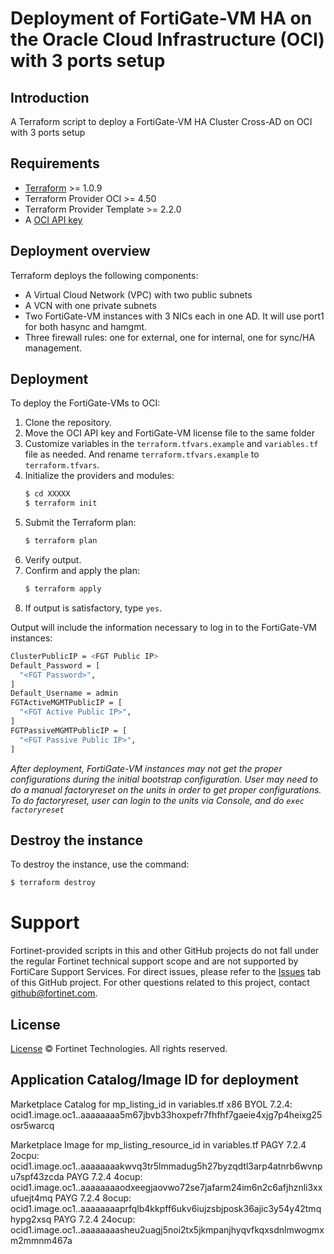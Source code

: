 # Deployment of FortiGate-VM HA on the Oracle Cloud Infrastructure (OCI) with 3 ports setup
## Introduction
A Terraform script to deploy a FortiGate-VM HA Cluster Cross-AD on OCI with 3 ports setup

## Requirements
* [Terraform](https://learn.hashicorp.com/terraform/getting-started/install.html) >= 1.0.9
* Terraform Provider OCI >= 4.50
* Terraform Provider Template >= 2.2.0
* A [OCI API key](https://docs.cloud.oracle.com/en-us/iaas/Content/API/Concepts/apisigningkey.htm)

## Deployment overview
Terraform deploys the following components:
   - A Virtual Cloud Network (VPC) with two public subnets
   - A VCN with one private subnets
   - Two FortiGate-VM instances with 3 NICs each in one AD.  It will use port1 for both hasync and hamgmt.
   - Three firewall rules: one for external, one for internal, one for sync/HA management.

## Deployment
To deploy the FortiGate-VMs to OCI:
1. Clone the repository.
2. Move the OCI API key and FortiGate-VM license file to the same folder
3. Customize variables in the `terraform.tfvars.example` and `variables.tf` file as needed.  And rename `terraform.tfvars.example` to `terraform.tfvars`.
4. Initialize the providers and modules:
   ```sh
   $ cd XXXXX
   $ terraform init
    ```
5. Submit the Terraform plan:
   ```sh
   $ terraform plan
   ```
6. Verify output.
7. Confirm and apply the plan:
   ```sh
   $ terraform apply
   ```
8. If output is satisfactory, type `yes`.

Output will include the information necessary to log in to the FortiGate-VM instances:
```sh
ClusterPublicIP = <FGT Public IP>
Default_Password = [
  "<FGT Password>",
]
Default_Username = admin
FGTActiveMGMTPublicIP = [
  "<FGT Active Public IP>",
]
FGTPassiveMGMTPublicIP = [
  "<FGT Passive Public IP>",
]
```
*After deployment, FortiGate-VM instances may not get the proper configurations during the initial bootstrap configuration. 
User may need to do a manual factoryreset on the units in order to get proper configurations.  To do factoryreset, user can
login to the units via Console, and do `exec factoryreset`*

## Destroy the instance
To destroy the instance, use the command:
```sh
$ terraform destroy
```

# Support
Fortinet-provided scripts in this and other GitHub projects do not fall under the regular Fortinet technical support scope and are not supported by FortiCare Support Services.
For direct issues, please refer to the [Issues](https://github.com/fortinet/fortigate-terraform-deploy/issues) tab of this GitHub project.
For other questions related to this project, contact [github@fortinet.com](mailto:github@fortinet.com).

## License
[License](https://github.com/fortinet/fortigate-terraform-deploy/blob/master/LICENSE) © Fortinet Technologies. All rights reserved.

## Application Catalog/Image ID for deployment
Marketplace Catalog for mp_listing_id in variables.tf
x86
BYOL 7.2.4:  ocid1.image.oc1..aaaaaaaa5m67jbvb33hoxpefr7fhfhf7gaeie4xjg7p4heixg25osr5warcq

Marketplace Image for mp_listing_resource_id in variables.tf
PAGY 7.2.4 2ocpu:  ocid1.image.oc1..aaaaaaaakwvq3tr5lmmadug5h27byzqdtl3arp4atnrb6wvnpu7spf43zcda
PAYG 7.2.4 4ocup:  ocid1.image.oc1..aaaaaaaaodxeegjaovwo72se7jafarm24im6n2c6afjhznli3xxufuejt4mq
PAYG 7.2.4 8ocup:  ocid1.image.oc1..aaaaaaaaprfqlb4kkpff6ukv6iujzsbjposk36ajic3y54y42tmqhypg2xsq
PAYG 7.2.4 24ocup: ocid1.image.oc1..aaaaaaaasheu2uagj5noi2tx5jkmpanjhyqvfkqxsdnlmwogmxm2mmnm467a
